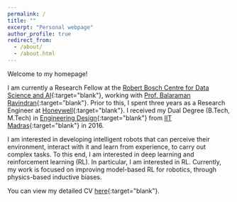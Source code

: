 ```yaml
---
permalink: /
title: ""
excerpt: "Personal webpage"
author_profile: true
redirect_from: 
  - /about/
  - /about.html
---
```

Welcome to my homepage!

I am currently a Research Fellow at the [Robert Bosch Centre for Data Science and AI](https://rbcdsai.iitm.ac.in/){:target="blank"}, working with [Prof. Balaraman Ravindran](https://www.cse.iitm.ac.in/~ravi/){:target="blank"}. Prior to this, I spent three years as a Research Engineer at [Honeywell](https://www.honeywell.com){:target="blank"}. I received my Dual Degree (B.Tech, M.Tech) in [Engineering Design](https://ed.iitm.ac.in){:target="blank"} from [IIT Madras](https://www.iitm.ac.in/){:target="blank"} in 2016.

I am interested in developing intelligent robots that can perceive their environment, interact with it and learn from experience, to carry out complex tasks. To this end, I am interested in deep learning and reinforcement learning (RL). In particular, I am interested in RL. Currently, my work is focused on improving model-based RL for robotics, through physics-based inductive biases.

You can view my detailed CV [here](https://adi3e08.github.io/files/CV_Adithya_Ramesh.pdf){:target="blank"}.
